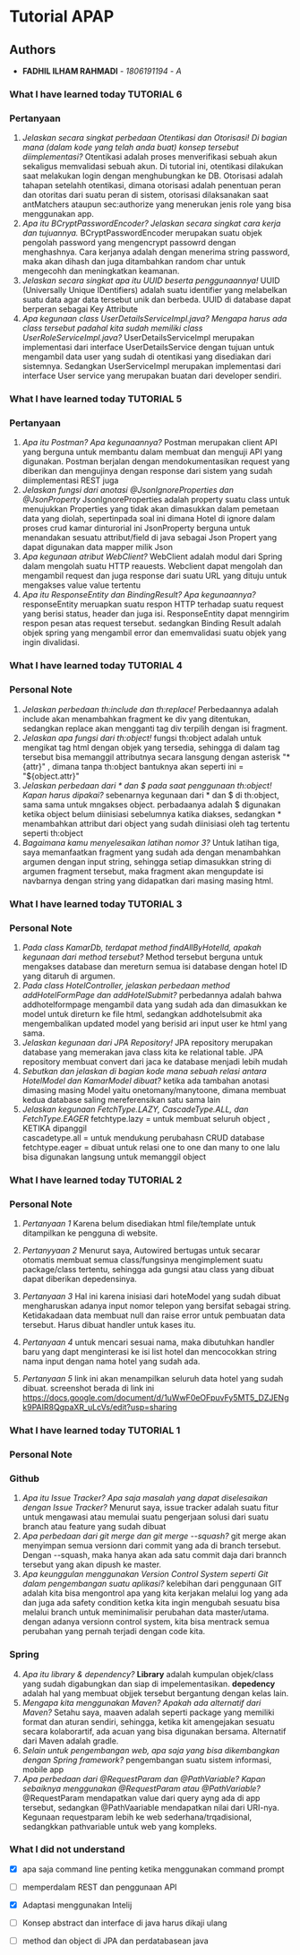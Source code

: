 # Tutorial APAP
## Authors
* **FADHIL ILHAM RAHMADI** - *1806191194* - *A*

### What I have learned today TUTORIAL 6
### Pertanyaan
1. *Jelaskan secara singkat perbedaan Otentikasi dan Otorisasi! Di bagian mana (dalam kode yang telah anda
buat) konsep tersebut diimplementasi?*
Otentikasi adalah proses menverifikasi sebuah akun sekaligus memvalidasi sebuah akun. Di tutorial ini, otentikasi dilakukan saat melakukan login dengan menghubungkan ke DB. Otorisasi adalah tahapan setelahh otentikasi, dimana otorisasi adalah penentuan peran dan otoritas dari suatu peran di sistem, otorisasi dilaksanakan saat antMatchers ataupun sec:authorize yang menerukan jenis role yang bisa menggunakan app.
2. *Apa itu BCryptPasswordEncoder? Jelaskan secara singkat cara kerja dan tujuannya.*
BCryptPasswordEncoder merupakan suatu objek pengolah password yang mengencrypt passowrd dengan menghashnya. Cara kerjanya adalah dengan menerima string password, maka akan dihash dan juga ditambahkan random char untuk mengecohh dan meningkatkan keamanan.
3. *Jelaskan secara singkat apa itu UUID beserta penggunaannya!*
UUID (Universally Unique IDentifiers) adalah suatu identifier yang melabelkan suatu data agar data tersebut unik dan berbeda. UUID di database dapat berperan sebagai Key Attribute
4. *Apa kegunaan class UserDetailsServiceImpl.java? Mengapa harus ada class tersebut padahal kita sudah
memiliki class UserRoleServiceImpl.java?*
UserDetailsServiceImpl merupakan implementasi dari interface UserDetailsService dengan tujuan untuk mengambil data user yang sudah di otentikasi yang disediakan dari sistemnya. Sedangkan UserServiceImpl merupakan implementasi dari interface User service yang merupakan buatan dari developer sendiri.


### What I have learned today TUTORIAL 5
### Pertanyaan
1. *Apa itu Postman? Apa kegunaannya?*
Postman merupakan client API yang berguna untuk membantu dalam membuat dan menguji API yang digunakan. Postman berjalan dengan mendokumentasikan request yang diberikan dan mengujinya dengan response dari sistem yang sudah diimplementasi REST juga
2. *Jelaskan fungsi dari anotasi @JsonIgnoreProperties dan @JsonProperty*
JsonIgnoreProperties adalah property suatu class untuk menujukkan Properties yang tidak akan dimasukkan dalam pemetaan data yang diolah, sepertinpada soal ini dimana Hotel di ignore dalam proses crud kamar dinturorial ini
JsonProperty berguna untuk menandakan sesuatu attribut/field di java sebagai Json Propert yang dapat digunakan data mapper milik Json
3. *Apa kegunaan atribut WebClient?*
WebClient adalah modul dari Spring dalam mengolah suatu HTTP reauests. Webclient dapat mengolah dan mengambil request dan juga response dari suatu URL yang dituju untuk mengakses value value tertentu
4. *Apa itu ResponseEntity dan BindingResult? Apa kegunaannya?*
responseEntity meruapkan suatu respon HTTP terhadap suatu request yang berisi status, header dan juga isi. ResponseEntity dapat menngirim respon pesan atas request tersebut. sedangkan Binding Result adalah objek spring yang mengambil error dan ememvalidasi suatu objek yang ingin divalidasi.


### What I have learned today TUTORIAL 4
### Personal Note
1. *Jelaskan perbedaan th:include dan th:replace!*
Perbedaannya adalah include akan menambahkan fragment ke div yang ditentukan, sedangkan replace akan mengganti tag div terpilih dengan isi fragment.
2. *Jelaskan apa fungsi dari th:object!*
fungsi th:object adalah untuk mengikat tag html dengan objek yang tersedia, sehingga di dalam tag tersebut bisa memanggil attributnya secara lansgung dengan asterisk "*{attr}" , dimana tanpa th:object bantuknya akan seperti ini = "${object.attr}"
3. *Jelaskan perbedaan dari * dan $ pada saat penggunaan th:object! Kapan harus dipakai?*
 sebenarnya kegunaan dari * dan $ di th:object, sama sama untuk mngakses object. perbadaanya adalah $ digunakan ketika object belum diinisiasi sebelumnya katika diakses, sedangkan * menambahkan attribut dari object yang sudah diinisiasi oleh tag tertentu seperti th:object
4. *Bagaimana kamu menyelesaikan latihan nomor 3?*
Untuk latihan tiga, saya memanfaatkan fragment yang sudah ada dengan menambahkan argumen dengan input string, sehingga setiap dimasukkan string di argumen fragment tersebut, maka fragment akan mengupdate isi navbarnya dengan string yang didapatkan dari masing masing html.


### What I have learned today TUTORIAL 3
### Personal Note
1. *Pada class KamarDb, terdapat method findAllByHotelId, apakah kegunaan dari method tersebut?*
Method tersebut berguna untuk mengakses database dan mereturn semua isi database dengan hotel ID yang ditaruh di argumen.
2. *Pada class HotelController, jelaskan perbedaan method addHotelFormPage dan addHotelSubmit?*
perbedannya adalah bahwa addhotelformpage mengambil data yang sudah ada dan dimasukkan ke model untuk direturn ke file html, sedangkan addhotelsubmit aka mengembalikan updated model yang berisid ari input user ke html yang sama.
3. *Jelaskan kegunaan dari JPA Repository!*
JPA repository merupakan database yang memerakan java class kita ke relational table. JPA repository membuat convert dari jaca ke database menjadi lebih mudah
4. *Sebutkan dan jelaskan di bagian kode mana sebuah relasi antara HotelModel dan KamarModel dibuat?*
ketika ada tambahan anotasi dimasing masing Model yaitu onetomany/manytoone, dimana membuat kedua database saling mereferensikan satu sama lain
5. *Jelaskan kegunaan FetchType.LAZY, CascadeType.ALL, dan FetchType.EAGER*
fetchtype.lazy =  untuk membuat seluruh object , KETIKA dipanggil  
cascadetype.all = untuk mendukung perubahasn CRUD database
fetchtype.eager = dibuat untuk relasi one to one dan many to one lalu bisa digunakan langsung untuk memanggil object

### What I have learned today TUTORIAL 2
### Personal Note
1. *Pertanyaan 1*
Karena belum disediakan html file/template untuk ditampilkan ke pengguna di website.
2. *Pertanyyaan 2*
Menurut saya, Autowired bertugas untuk secarar otomatis membuat semua class/fungsinya mengimplement suatu package/class tertentu, sehingga ada gungsi atau class yang dibuat dapat diberikan depedensinya.

3. *Pertanyaan 3*
Hal ini karena inisiasi dari hoteModel yang sudah dibuat mengharuskan  adanya input nomor telepon yang bersifat sebagai string. Ketidakadaan data membuat null dan raise error untuk pembuatan data tersebut. Harus dibuat handler untuk kases itu.
4. *Pertanyaan 4*
untuk mencari sesuai nama, maka dibutuhkan handler baru yang dapt menginterasi ke isi list hotel dan mencocokkan string nama input dengan nama hotel yang sudah ada.
5. *Pertanyaan 5*
link ini akan menampilkan seluruh data hotel yang sudah dibuat. screenshot berada di link ini
https://docs.google.com/document/d/1uWwF0eOFpuvFy5MT5_DZJENgk9PAIR8QgpaXR_uLcVs/edit?usp=sharing


### What I have learned today TUTORIAL 1
### Personal Note
### Github
1. *Apa itu Issue Tracker? Apa saja masalah yang dapat diselesaikan dengan Issue Tracker?*
Menurut saya, issue tracker adalah suatu fitur untuk mengawasi atau memulai suatu pengerjaan solusi dari suatu branch atau feature yang sudah dibuat
2. *Apa perbedaan dari git merge dan git merge --squash?*
git merge akan menyimpan semua versionn dari commit yang ada di branch tersebut. Dengan --squash, maka hanya akan ada satu commit daja dari brannch tersebut yang akan dipush ke master.
3. *Apa keunggulan menggunakan Version Control System seperti Git dalam pengembangan suatu aplikasi?*
kelebihan dari penggunaan GIT adalah kita bisa mengontrol apa yang kita kerjakan melalui log yang ada dan juga ada safety condition ketka kita ingin mengubah sesuatu bisa melalui branch untuk meminimalisir perubahan data master/utama. dengan adanya versionn control system, kita bisa mentrack semua perubahan yang pernah terjadi dengan code kita.
### Spring
4. *Apa itu library & dependency?*
**Library** adalah kumpulan objek/class yang sudah digabungkan  dan siap di impelementasikan. **depedency** adalah hal yang membuat objjek tersebut bergantung dengan kelas lain.
5. *Mengapa kita menggunakan Maven? Apakah ada alternatif dari Maven?*
Setahu saya, maaven adalah seperti package yang memiliki format dan aturan sendiri, sehingga, ketika kit amengejakan sesuatu secara kolaborartif, ada acuan yang bisa digunakan bersama. Alternatif dari Maven adalah gradle.
6. *Selain untuk pengembangan web, apa saja yang bisa dikembangkan dengan Spring framework?*
pengembangan suatu sistem informasi, mobile app
7. *Apa perbedaan dari @RequestParam dan @PathVariable? Kapan sebaiknya menggunakan @RequestParam atau @PathVariable?*
@RequestParam mendapatkan value dari query ayng ada di app tersebut, sedangkan @PathVaariable mendapatkan nilai dari URI-nya. Kegunaan requestparam lebih ke web sederhana/trqadisional, sedangkkan pathvariable untuk web yang kompleks.
### What I did not understand
- [x] apa saja command line penting ketika menggunakan command prompt
- [ ] memperdalam REST dan penggunaan API
- [x] Adaptasi menggunakan Intelij
- [ ] Konsep abstract dan interface di java harus dikaji ulang
 - [ ] method dan object di JPA dan perdatabasean java

